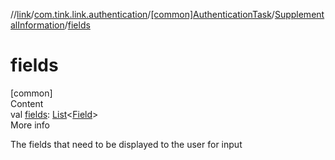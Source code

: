 //[link](../../../index.md)/[com.tink.link.authentication](../../index.md)/[[common]AuthenticationTask](../index.md)/[SupplementalInformation](index.md)/[fields](fields.md)



# fields  
[common]  
Content  
val [fields](fields.md): [List](https://kotlinlang.org/api/latest/jvm/stdlib/kotlin.collections/-list/index.html)<[Field](../../../com.tink.model.misc/[common]-field/index.md)>  
More info  


The fields that need to be displayed to the user for input

  



